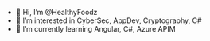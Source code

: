 - 👋 Hi, I’m @HealthyFoodz
- 👀 I’m interested in CyberSec, AppDev, Cryptography, C#
- 🌱 I’m currently learning Angular, C#, Azure APIM

<!---
HealthyFoodz/HealthyFoodz is a ✨ special ✨ repository because its `README.md` (this file) appears on your GitHub profile.
You can click the Preview link to take a look at your changes.
--->
